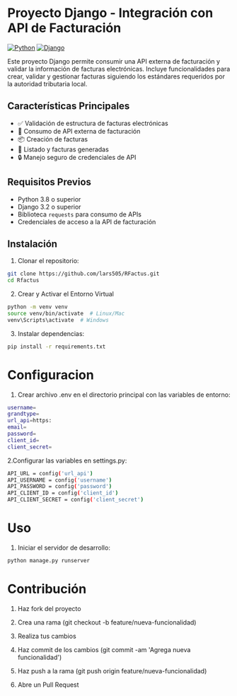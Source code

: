 # Proyecto Django - Integración con API de Facturación

[![Python](https://img.shields.io/badge/Python-3.8%2B-blue)](https://www.python.org/)
[![Django](https://img.shields.io/badge/Django-3.2%2B-green)](https://www.djangoproject.com/)

Este proyecto Django permite consumir una API externa de facturación y validar la información de facturas electrónicas. Incluye funcionalidades para crear, validar y gestionar facturas siguiendo los estándares requeridos por la autoridad tributaria local.

## Características Principales

- ✅ Validación de estructura de facturas electrónicas
- 🚀 Consumo de API externa de facturación
- 📦 Creación de facturas
- 📄 Listado y facturas generadas
- 🔒 Manejo seguro de credenciales de API

## Requisitos Previos

- Python 3.8 o superior
- Django 3.2 o superior
- Biblioteca `requests` para consumo de APIs
- Credenciales de acceso a la API de facturación

## Instalación

1. Clonar el repositorio:
```bash
git clone https://github.com/lars505/RFactus.git
cd Rfactus
```
2. Crear y Activar el Entorno Virtual 
``` bash
python -m venv venv
source venv/bin/activate  # Linux/Mac
venv\Scripts\activate  # Windows
```
3. Instalar dependencias:
```bash
pip install -r requirements.txt
```

# Configuracion

1. Crear archivo .env en el directorio principal con las variables de entorno:
```bash
username=
grandtype=
url_api=https:
email=
password=
client_id=
client_secret=
```
2.Configurar las variables en settings.py:

```bash
API_URL = config('url_api')
API_USERNAME = config('username')
API_PASSWORD = config('password')
API_CLIENT_ID = config('client_id')
API_CLIENT_SECRET = config('client_secret')
```

# Uso

1. Iniciar el servidor de desarrollo:
```bash
python manage.py runserver
```
# Contribución

  1. Haz fork del proyecto

  2. Crea una rama (git checkout -b feature/nueva-funcionalidad)

  3. Realiza tus cambios

  4. Haz commit de los cambios (git commit -am 'Agrega nueva funcionalidad')

  5. Haz push a la rama (git push origin feature/nueva-funcionalidad)

  6. Abre un Pull Request














